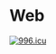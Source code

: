 # Web
<a href="https://996.icu"><img src="https://img.shields.io/badge/link-996.icu-red.svg" alt="996.icu" /></a>
